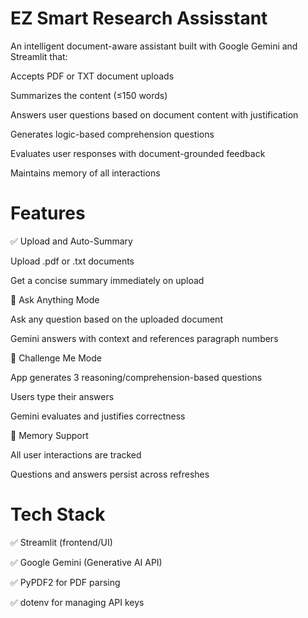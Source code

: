 # EZ Smart Research Assisstant
An intelligent document-aware assistant built with Google Gemini and Streamlit that:

 Accepts PDF or TXT document uploads

 Summarizes the content (≤150 words)

 Answers user questions based on document content with justification

 Generates logic-based comprehension questions

 Evaluates user responses with document-grounded feedback

 Maintains memory of all interactions

 # Features
✅ Upload and Auto-Summary

Upload .pdf or .txt documents

Get a concise summary immediately on upload

💬 Ask Anything Mode

Ask any question based on the uploaded document

Gemini answers with context and references paragraph numbers

🎯 Challenge Me Mode

App generates 3 reasoning/comprehension-based questions

Users type their answers

Gemini evaluates and justifies correctness

🧠 Memory Support

All user interactions are tracked

Questions and answers persist across refreshes

# Tech Stack
✅ Streamlit (frontend/UI)

✅ Google Gemini (Generative AI API)

✅ PyPDF2 for PDF parsing

✅ dotenv for managing API keys
